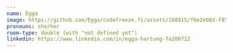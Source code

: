 ```yaml
---
name: Egga
image: https://github.com/Egga/codefreeze.fi/assets/188915/f0e2e08d-f856-439d-927e-0e1f6c95c780
pronouns: she/her
room-type: double (with "not defined yet")
linkedin: https://www.linkedin.com/in/egga-hartung-7a200712
---
```

